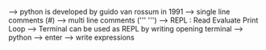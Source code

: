 --> python is developed by guido van rossum in 1991
--> single line comments (#)
--> multi line comments (''' ''')
--> REPL : Read Evaluate Print Loop
--> Terminal can be used as REPL by writing opening terminal --> python --> enter --> write expressions
